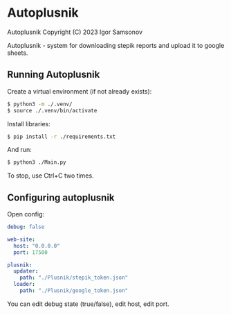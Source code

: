 # Autoplusnik

Autoplusnik Copyright (C) 2023 Igor Samsonov

Autoplusnik - system for downloading stepik reports and upload it to google sheets.

## Running Autoplusnik

Create a virtual environment (if not already exists):

```bash
$ python3 -m ./.venv/
$ source ./.venv/bin/activate
```

Install libraries:

```bash
$ pip install -r ./requirements.txt
```

And run:

```bash
$ python3 ./Main.py
```

To stop, use Ctrl+C two times.

## Configuring autoplusnik

Open config:

```yaml
debug: false

web-site:
  host: "0.0.0.0"
  port: 17500

plusnik:
  updater:
    path: "./Plusnik/stepik_token.json"
  loader:
    path: "./Plusnik/google_token.json"
```

You can edit debug state (true/false), edit host, edit port.
